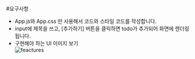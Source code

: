 #요구사항
- App.js와 App.css 만 사용해서 코드와 스타일 코드를 작성합니다.  
- input에 제목을 쓰고, [추가하기] 버튼을 클릭하면 todo가 추가되어 화면에 렌더링 됩니다.  
- 구현해야 하는 UI 이미지 보기  
![feactures](https://teamsparta.notion.site/image/https%3A%2F%2Fs3-us-west-2.amazonaws.com%2Fsecure.notion-static.com%2Feba8eaa8-6861-4306-b69d-c694fce9578c%2FUntitled.png?table=block&id=c9e09177-463a-4105-8580-5d957f55888d&spaceId=83c75a39-3aba-4ba4-a792-7aefe4b07895&width=2000&userId=&cache=v2)